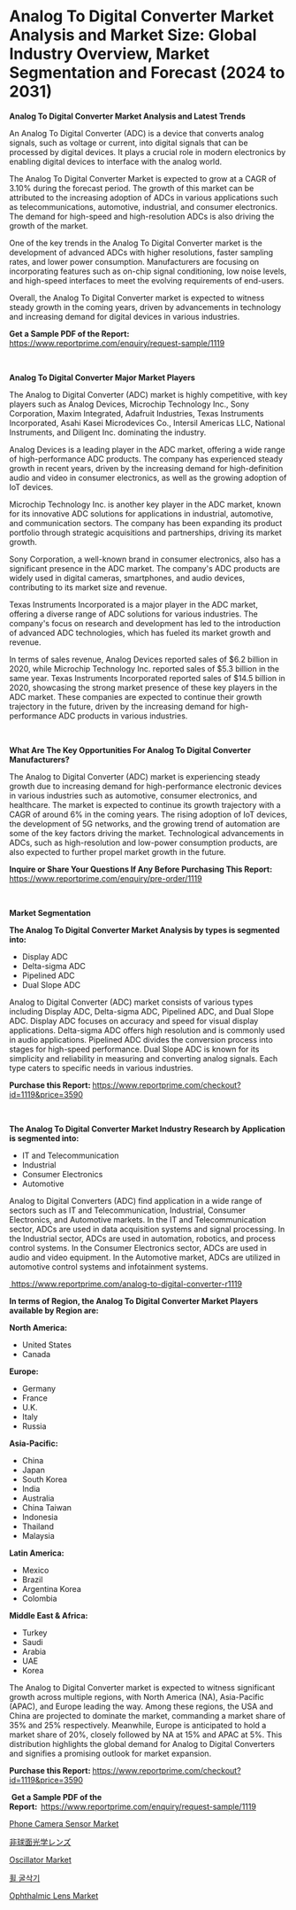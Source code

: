<p><h1>Analog To Digital Converter Market Analysis and Market Size: Global Industry Overview, Market Segmentation and Forecast (2024 to 2031)</h1></p><p><strong>Analog To Digital Converter Market Analysis and Latest Trends</strong></p>
<p><p>An Analog To Digital Converter (ADC) is a device that converts analog signals, such as voltage or current, into digital signals that can be processed by digital devices. It plays a crucial role in modern electronics by enabling digital devices to interface with the analog world.</p><p>The Analog To Digital Converter Market is expected to grow at a CAGR of 3.10% during the forecast period. The growth of this market can be attributed to the increasing adoption of ADCs in various applications such as telecommunications, automotive, industrial, and consumer electronics. The demand for high-speed and high-resolution ADCs is also driving the growth of the market.</p><p>One of the key trends in the Analog To Digital Converter market is the development of advanced ADCs with higher resolutions, faster sampling rates, and lower power consumption. Manufacturers are focusing on incorporating features such as on-chip signal conditioning, low noise levels, and high-speed interfaces to meet the evolving requirements of end-users.</p><p>Overall, the Analog To Digital Converter market is expected to witness steady growth in the coming years, driven by advancements in technology and increasing demand for digital devices in various industries.</p></p>
<p><strong>Get a Sample PDF of the Report:&nbsp;</strong> <a href="https://www.reportprime.com/enquiry/request-sample/1119">https://www.reportprime.com/enquiry/request-sample/1119</a></p>
<p>&nbsp;</p>
<p><strong>Analog To Digital Converter Major Market Players</strong></p>
<p><p>The Analog to Digital Converter (ADC) market is highly competitive, with key players such as Analog Devices, Microchip Technology Inc., Sony Corporation, Maxim Integrated, Adafruit Industries, Texas Instruments Incorporated, Asahi Kasei Microdevices Co., Intersil Americas LLC, National Instruments, and Diligent Inc. dominating the industry.</p><p>Analog Devices is a leading player in the ADC market, offering a wide range of high-performance ADC products. The company has experienced steady growth in recent years, driven by the increasing demand for high-definition audio and video in consumer electronics, as well as the growing adoption of IoT devices.</p><p>Microchip Technology Inc. is another key player in the ADC market, known for its innovative ADC solutions for applications in industrial, automotive, and communication sectors. The company has been expanding its product portfolio through strategic acquisitions and partnerships, driving its market growth.</p><p>Sony Corporation, a well-known brand in consumer electronics, also has a significant presence in the ADC market. The company's ADC products are widely used in digital cameras, smartphones, and audio devices, contributing to its market size and revenue.</p><p>Texas Instruments Incorporated is a major player in the ADC market, offering a diverse range of ADC solutions for various industries. The company's focus on research and development has led to the introduction of advanced ADC technologies, which has fueled its market growth and revenue.</p><p>In terms of sales revenue, Analog Devices reported sales of $6.2 billion in 2020, while Microchip Technology Inc. reported sales of $5.3 billion in the same year. Texas Instruments Incorporated reported sales of $14.5 billion in 2020, showcasing the strong market presence of these key players in the ADC market. These companies are expected to continue their growth trajectory in the future, driven by the increasing demand for high-performance ADC products in various industries.</p></p>
<p>&nbsp;</p>
<p><strong>What Are The Key Opportunities For Analog To Digital Converter Manufacturers?</strong></p>
<p><p>The Analog to Digital Converter (ADC) market is experiencing steady growth due to increasing demand for high-performance electronic devices in various industries such as automotive, consumer electronics, and healthcare. The market is expected to continue its growth trajectory with a CAGR of around 6% in the coming years. The rising adoption of IoT devices, the development of 5G networks, and the growing trend of automation are some of the key factors driving the market. Technological advancements in ADCs, such as high-resolution and low-power consumption products, are also expected to further propel market growth in the future.</p></p>
<p><strong>Inquire or Share Your Questions If Any Before Purchasing This Report:</strong> <a href="https://www.reportprime.com/enquiry/pre-order/1119">https://www.reportprime.com/enquiry/pre-order/1119</a></p>
<p>&nbsp;</p>
<p><strong>Market Segmentation</strong></p>
<p><strong>The Analog To Digital Converter Market Analysis by types is segmented into:</strong></p>
<p><ul><li>Display ADC</li><li>Delta-sigma ADC</li><li>Pipelined ADC</li><li>Dual Slope ADC</li></ul></p>
<p><p>Analog to Digital Converter (ADC) market consists of various types including Display ADC, Delta-sigma ADC, Pipelined ADC, and Dual Slope ADC. Display ADC focuses on accuracy and speed for visual display applications. Delta-sigma ADC offers high resolution and is commonly used in audio applications. Pipelined ADC divides the conversion process into stages for high-speed performance. Dual Slope ADC is known for its simplicity and reliability in measuring and converting analog signals. Each type caters to specific needs in various industries.</p></p>
<p><strong>Purchase this Report:&nbsp;</strong><a href="https://www.reportprime.com/checkout?id=1119&price=3590">https://www.reportprime.com/checkout?id=1119&price=3590</a></p>
<p>&nbsp;</p>
<p><strong>The Analog To Digital Converter Market Industry Research by Application is segmented into:</strong></p>
<p><ul><li>IT and Telecommunication</li><li>Industrial</li><li>Consumer Electronics</li><li>Automotive</li></ul></p>
<p><p>Analog to Digital Converters (ADC) find application in a wide range of sectors such as IT and Telecommunication, Industrial, Consumer Electronics, and Automotive markets. In the IT and Telecommunication sector, ADCs are used in data acquisition systems and signal processing. In the Industrial sector, ADCs are used in automation, robotics, and process control systems. In the Consumer Electronics sector, ADCs are used in audio and video equipment. In the Automotive market, ADCs are utilized in automotive control systems and infotainment systems.</p></p>
<p><a href="https://www.reportprime.com/analog-to-digital-converter-r1119">&nbsp;https://www.reportprime.com/analog-to-digital-converter-r1119</a></p>
<p><strong>In terms of Region, the Analog To Digital Converter Market Players available by Region are:</strong></p>
<p>
    <p> <strong> North America: </strong>
        <ul>
            <li>United States</li>
            <li>Canada</li>
        </ul>
        </p> 
    <p> <strong> Europe: </strong>
        <ul>
            <li>Germany</li>
            <li>France</li>
            <li>U.K.</li>
            <li>Italy</li>
            <li>Russia</li>
        </ul>
        </p> 
    <p> <strong> Asia-Pacific: </strong>
        <ul>
            <li>China</li>
            <li>Japan</li>
            <li>South Korea</li>
            <li>India</li>
            <li>Australia</li>
            <li>China Taiwan</li>
            <li>Indonesia</li>
            <li>Thailand</li>
            <li>Malaysia</li>
        </ul>
        </p> 
    <p> <strong> Latin America: </strong>
        <ul>
            <li>Mexico</li>
            <li>Brazil</li>
            <li>Argentina Korea</li>
            <li>Colombia</li>
        </ul>
        </p> 
    <p> <strong> Middle East & Africa: </strong>
        <ul>
            <li>Turkey</li>
            <li>Saudi</li>
            <li>Arabia</li>
            <li>UAE</li>
            <li>Korea</li>
        </ul>
    </p>
    </p>
<p><p>The Analog to Digital Converter market is expected to witness significant growth across multiple regions, with North America (NA), Asia-Pacific (APAC), and Europe leading the way. Among these regions, the USA and China are projected to dominate the market, commanding a market share of 35% and 25% respectively. Meanwhile, Europe is anticipated to hold a market share of 20%, closely followed by NA at 15% and APAC at 5%. This distribution highlights the global demand for Analog to Digital Converters and signifies a promising outlook for market expansion.</p></p>
<p><strong>Purchase this Report: </strong><a href="https://www.reportprime.com/checkout?id=1119&price=3590">https://www.reportprime.com/checkout?id=1119&price=3590</a></p>
<p>&nbsp;<strong>Get a Sample PDF of the Report:&nbsp;&nbsp;</strong><a href="https://www.reportprime.com/enquiry/request-sample/1119">https://www.reportprime.com/enquiry/request-sample/1119</a></p>
<p><strong></strong></p>
<p><p><a href="https://github.com/Glendatilghmankmgz0rbhwpy/Market-Research-Report-List-2/blob/main/phone-camera-sensor-market.md">Phone Camera Sensor Market</a></p><p><a href="https://github.com/EmoryYundt1935/Market-Research-Report-List-1/blob/main/528889670899.md">非球面光学レンズ</a></p><p><a href="https://github.com/DeonteStanton2023/Market-Research-Report-List-1/blob/main/oscillator-market.md">Oscillator Market</a></p><p><a href="https://github.com/CliftonFisher9067/Market-Research-Report-List-1/blob/main/414969968397.md">휠 굴삭기</a></p><p><a href="https://issuu.com/reportprime-2/docs/ophthalmic-lens-market-size-2030.pptx">Ophthalmic Lens Market</a></p></p>
